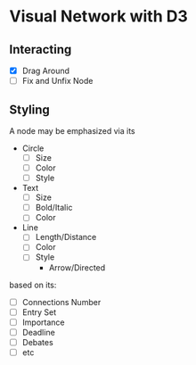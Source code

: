 # Visual Network with D3

<!-- > 2019-10-23T23:04:49+0800 -->

## Interacting

- [x] Drag Around
- [ ] Fix and Unfix Node

## Styling

A node may be emphasized via its

- Circle
    - [ ] Size
    - [ ] Color
    - [ ] Style
- Text
    - [ ] Size
    - [ ] Bold/Italic
    - [ ] Color
- Line
    - [ ] Length/Distance
    - [ ] Color
    - [ ] Style
        - Arrow/Directed
	    
based on its:

- [ ] Connections Number
- [ ] Entry Set
- [ ] Importance
- [ ] Deadline
- [ ] Debates
- [ ] etc
